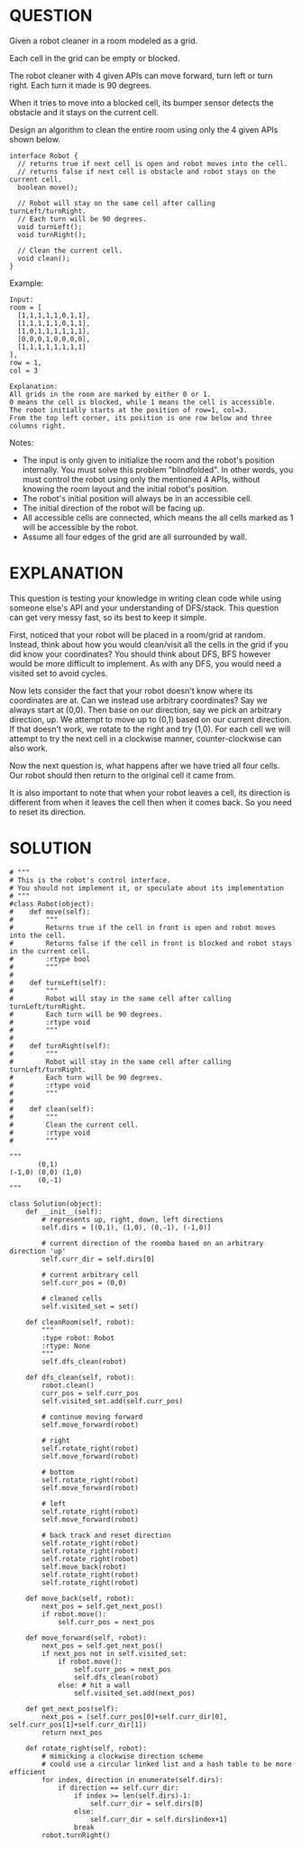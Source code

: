 # QUESTION
Given a robot cleaner in a room modeled as a grid.

Each cell in the grid can be empty or blocked.

The robot cleaner with 4 given APIs can move forward, turn left or turn right. Each turn it made is 90 degrees.

When it tries to move into a blocked cell, its bumper sensor detects the obstacle and it stays on the current cell.

Design an algorithm to clean the entire room using only the 4 given APIs shown below.
```
interface Robot {
  // returns true if next cell is open and robot moves into the cell.
  // returns false if next cell is obstacle and robot stays on the current cell.
  boolean move();

  // Robot will stay on the same cell after calling turnLeft/turnRight.
  // Each turn will be 90 degrees.
  void turnLeft();
  void turnRight();

  // Clean the current cell.
  void clean();
}
```
Example:
```
Input:
room = [
  [1,1,1,1,1,0,1,1],
  [1,1,1,1,1,0,1,1],
  [1,0,1,1,1,1,1,1],
  [0,0,0,1,0,0,0,0],
  [1,1,1,1,1,1,1,1]
],
row = 1,
col = 3

Explanation:
All grids in the room are marked by either 0 or 1.
0 means the cell is blocked, while 1 means the cell is accessible.
The robot initially starts at the position of row=1, col=3.
From the top left corner, its position is one row below and three columns right.
```
Notes:
- The input is only given to initialize the room and the robot's position internally. You must solve this problem "blindfolded". In other words, you must control the robot using only the mentioned 4 APIs, without knowing the room layout and the initial robot's position.
- The robot's initial position will always be in an accessible cell.
- The initial direction of the robot will be facing up.
- All accessible cells are connected, which means the all cells marked as 1 will be accessible by the robot.
- Assume all four edges of the grid are all surrounded by wall.

# EXPLANATION
This question is testing your knowledge in writing clean code while using someone else's API and your understanding of DFS/stack.
This question can get very messy fast, so its best to keep it simple.

First, noticed that your robot will be placed in a room/grid at random. Instead, think about how you would clean/visit all the cells in the grid if you did know your coordinates?
You should think about DFS, BFS however would be more difficult to implement. As with any DFS, you would need a visited set to avoid cycles. 

Now lets consider the fact that your robot doesn't know where its coordinates are at. Can we instead use arbitrary coordinates?
Say we always start at (0,0). Then base on our direction, say we pick an arbitrary direction, up. We attempt to move up to (0,1) based on our current direction.
If that doesn't work, we rotate to the right and try (1,0). For each cell we will attempt to try the next cell in a clockwise manner, counter-clockwise can also work.

Now the next question is, what happens after we have tried all four cells. Our robot should then return to the original cell it came from. 

It is also important to note that when your robot leaves a cell, its direction is different from when it leaves the cell then when it comes back. So you need to reset its direction.

# SOLUTION
```
# """
# This is the robot's control interface.
# You should not implement it, or speculate about its implementation
# """
#class Robot(object):
#    def move(self):
#        """
#        Returns true if the cell in front is open and robot moves into the cell.
#        Returns false if the cell in front is blocked and robot stays in the current cell.
#        :rtype bool
#        """
#
#    def turnLeft(self):
#        """
#        Robot will stay in the same cell after calling turnLeft/turnRight.
#        Each turn will be 90 degrees.
#        :rtype void
#        """
#
#    def turnRight(self):
#        """
#        Robot will stay in the same cell after calling turnLeft/turnRight.
#        Each turn will be 90 degrees.
#        :rtype void
#        """
#
#    def clean(self):
#        """
#        Clean the current cell.
#        :rtype void
#        """

"""
       (0,1)    
(-1,0) (0,0) (1,0)    
       (0,-1) 
"""

class Solution(object):
    def __init__(self):
        # represents up, right, down, left directions
        self.dirs = [(0,1), (1,0), (0,-1), (-1,0)]

        # current direction of the roomba based on an arbitrary direction 'up'
        self.curr_dir = self.dirs[0]
        
        # current arbitrary cell
        self.curr_pos = (0,0)
        
        # cleaned cells
        self.visited_set = set()
    
    def cleanRoom(self, robot):
        """
        :type robot: Robot
        :rtype: None
        """
        self.dfs_clean(robot)

    def dfs_clean(self, robot):
        robot.clean()
        curr_pos = self.curr_pos
        self.visited_set.add(self.curr_pos)
        
        # continue moving forward
        self.move_forward(robot)
        
        # right
        self.rotate_right(robot)
        self.move_forward(robot)
        
        # bottom
        self.rotate_right(robot)
        self.move_forward(robot)
        
        # left
        self.rotate_right(robot)
        self.move_forward(robot)
        
        # back track and reset direction
        self.rotate_right(robot)
        self.rotate_right(robot)
        self.rotate_right(robot)
        self.move_back(robot)
        self.rotate_right(robot)
        self.rotate_right(robot)
        
    def move_back(self, robot):
        next_pos = self.get_next_pos()
        if robot.move():
            self.curr_pos = next_pos
        
    def move_forward(self, robot):
        next_pos = self.get_next_pos()
        if next_pos not in self.visited_set:
            if robot.move():
                self.curr_pos = next_pos
                self.dfs_clean(robot)
            else: # hit a wall
                self.visited_set.add(next_pos)
        
    def get_next_pos(self):
        next_pos = (self.curr_pos[0]+self.curr_dir[0], self.curr_pos[1]+self.curr_dir[1])
        return next_pos
    
    def rotate_right(self, robot):
        # mimicking a clockwise direction scheme
        # could use a circular linked list and a hash table to be more efficient
        for index, direction in enumerate(self.dirs):
            if direction == self.curr_dir:
                if index >= len(self.dirs)-1:
                    self.curr_dir = self.dirs[0]
                else:
                    self.curr_dir = self.dirs[index+1]
                break
        robot.turnRight()
```
